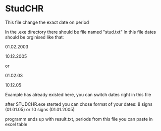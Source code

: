 # StudCHR
This file change the exact date on period

In the .exe directory there should be file named "stud.txt"
In this file dates should be orginised like that:

01.02.2003

10.12.2005

or 

01.02.03

10.12.05


Example has already existed here, you can switch dates right in this file

after STUDCHR.exe sterted you can chose format of your dates: 8 signs (01.01.05) or 10 signs (01.01.2005)

programm ends up with result.txt, periods from this file you can paste in excel table
